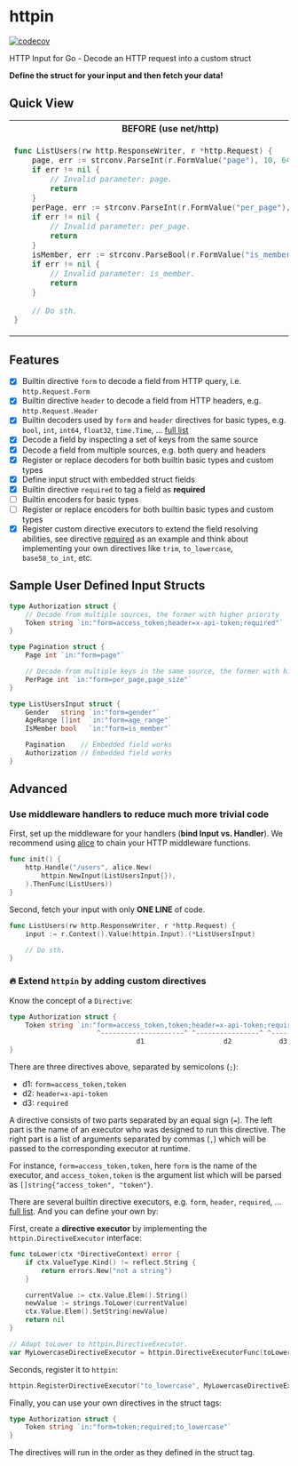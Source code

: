 # httpin

[![codecov](https://codecov.io/gh/ggicci/httpin/branch/main/graph/badge.svg?token=RT61L9ngHj)](https://codecov.io/gh/ggicci/httpin)

HTTP Input for Go - Decode an HTTP request into a custom struct

**Define the struct for your input and then fetch your data!**

## Quick View

<table>
<tr>
  <th>BEFORE (use net/http)</th>
  <th>AFTER (use httpin)</th>
</tr>
<tr>
  <td>

```go
func ListUsers(rw http.ResponseWriter, r *http.Request) {
	page, err := strconv.ParseInt(r.FormValue("page"), 10, 64)
	if err != nil {
		// Invalid parameter: page.
		return
	}
	perPage, err := strconv.ParseInt(r.FormValue("per_page"), 10, 64)
	if err != nil {
		// Invalid parameter: per_page.
		return
	}
	isMember, err := strconv.ParseBool(r.FormValue("is_member"))
	if err != nil {
		// Invalid parameter: is_member.
		return
	}

	// Do sth.
}
```

  </td>
  <td>

```go
type ListUsersInput struct {
	Page     int  `in:"form=page"`
	PerPage  int  `in:"form=per_page"`
	IsMember bool `in:"form=is_member"`
}

func ListUsers(rw http.ResponseWriter, r *http.Request) {
	inputInterface, err := httpin.New(ListUsersInput{}).Decode(r)
	if err != nil {
		// Error occurred, `err` can be type of *httpin.InvalidFieldError
		// Do sth.
		return
	}

	input := interfaceInput.(*ListUsersInput)
	// Do sth.
}
```

  </td>
</tr>
</table>

## Features

- [x] Builtin directive `form` to decode a field from HTTP query, i.e. `http.Request.Form`
- [x] Builtin directive `header` to decode a field from HTTP headers, e.g. `http.Request.Header`
- [x] Builtin decoders used by `form` and `header` directives for basic types, e.g. `bool`, `int`, `int64`, `float32`, `time.Time`, ... [full list](./decoders.go)
- [x] Decode a field by inspecting a set of keys from the same source
- [x] Decode a field from multiple sources, e.g. both query and headers
- [x] Register or replace decoders for both builtin basic types and custom types
- [x] Define input struct with embedded struct fields
- [x] Builtin directive `required` to tag a field as **required**
- [ ] Builtin encoders for basic types
- [ ] Register or replace encoders for both builtin basic types and custom types
- [x] Register custom directive executors to extend the field resolving abilities, see directive [required](./required.go) as an example and think about implementing your own directives like `trim`, `to_lowercase`, `base58_to_int`, etc.

## Sample User Defined Input Structs

```go
type Authorization struct {
	// Decode from multiple sources, the former with higher priority
	Token string `in:"form=access_token;header=x-api-token;required"`
}

type Pagination struct {
	Page int `in:"form=page"`

	// Decode from multiple keys in the same source, the former with higher priority
	PerPage int `in:"form=per_page,page_size"`
}

type ListUsersInput struct {
	Gender   string `in:"form=gender"`
	AgeRange []int  `in:"form=age_range"`
	IsMember bool   `in:"form=is_member"`

	Pagination    // Embedded field works
	Authorization // Embedded field works
}
```

## Advanced

### Use middleware handlers to reduce much more trivial code

First, set up the middleware for your handlers (**bind Input vs. Handler**). We recommend using [alice](https://github.com/justinas/alice) to chain your HTTP middleware functions.

```go
func init() {
	http.Handle("/users", alice.New(
		httpin.NewInput(ListUsersInput{}),
	).ThenFunc(ListUsers))
}
```

Second, fetch your input with only **ONE LINE** of code.

```go
func ListUsers(rw http.ResponseWriter, r *http.Request) {
	input := r.Context().Value(httpin.Input).(*ListUsersInput)

	// Do sth.
}
```

### 🔥 Extend `httpin` by adding custom directives

Know the concept of a `Directive`:

```go
type Authorization struct {
	Token string `in:"form=access_token,token;header=x-api-token;required"`
	                  ^---------------------^ ^----------------^ ^------^
	                            d1                    d2            d3
}
```

There are three directives above, separated by semicolons (`;`):

- d1: `form=access_token,token`
- d2: `header=x-api-token`
- d3: `required`

A directive consists of two parts separated by an equal sign (`=`). The left part is the name of an executor who was designed to run this directive. The right part is a list of arguments separated by commas (`,`) which will be passed to the corresponding executor at runtime.

For instance, `form=access_token,token`, here `form` is the name of the executor, and `access_token,token` is the argument list which will be parsed as `[]string{"access_token", "token"}`.

There are several builtin directive executors, e.g. `form`, `header`, `required`, ... [full list](./directives.go). And you can define your own by:

First, create a **directive executor** by implementing the `httpin.DirectiveExecutor` interface:

```go
func toLower(ctx *DirectiveContext) error {
	if ctx.ValueType.Kind() != reflect.String {
		return errors.New("not a string")
	}

	currentValue := ctx.Value.Elem().String()
	newValue := strings.ToLower(currentValue)
	ctx.Value.Elem().SetString(newValue)
	return nil
}

// Adapt toLower to httpin.DirectiveExecutor.
var MyLowercaseDirectiveExecutor = httpin.DirectiveExecutorFunc(toLower)
```

Seconds, register it to `httpin`:

```go
httpin.RegisterDirectiveExecutor("to_lowercase", MyLowercaseDirectiveExecutor)
```

Finally, you can use your own directives in the struct tags:

```go
type Authorization struct {
	Token string `in:"form=token;required;to_lowercase"`
}
```

The directives will run in the order as they defined in the struct tag.
